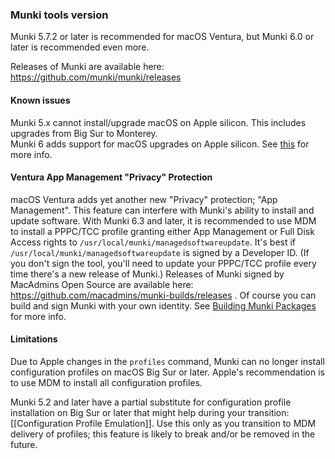 ### Munki tools version
Munki 5.7.2 or later is recommended for macOS Ventura, but Munki 6.0 or later is recommended even more.

Releases of Munki are available here: https://github.com/munki/munki/releases

#### Known issues
Munki 5.x cannot install/upgrade macOS on Apple silicon. This includes upgrades from Big Sur to Monterey.  
Munki 6 adds support for macOS upgrades on Apple silicon. See [this](Staging-macOS-Installers) for more info.

#### Ventura App Management "Privacy" Protection
macOS Ventura adds yet another new "Privacy" protection; "App Management". This feature can interfere with Munki's ability to install and update software. With Munki 6.3 and later, it is recommended to use MDM to install a PPPC/TCC profile granting either App Management or Full Disk Access rights to `/usr/local/munki/managedsoftwareupdate`. It's best if `/usr/local/munki/managedsoftwareupdate` is signed by a Developer ID. (If you don't sign the tool, you'll need to update your PPPC/TCC profile every time there's a new release of Munki.) Releases of Munki signed by MacAdmins Open Source are available here: https://github.com/macadmins/munki-builds/releases . Of course you can build and sign Munki with your own identity. See [Building Munki Packages](Building-Munki-packages) for more info.

#### Limitations
Due to Apple changes in the `profiles` command, Munki can no longer install configuration profiles on macOS Big Sur or later. Apple's recommendation is to use MDM to install all configuration profiles.

Munki 5.2 and later have a partial substitute for configuration profile installation on Big Sur or later that might help during your transition: [[Configuration Profile Emulation]]. Use this only as you transition to MDM delivery of profiles; this feature is likely to break and/or be removed in the future.
